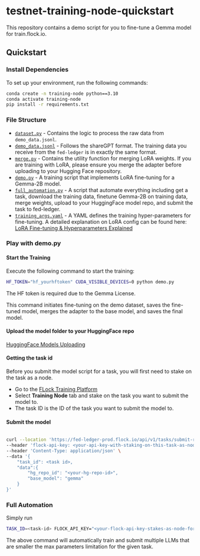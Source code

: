 # testnet-training-node-quickstart

This repository contains a demo script for you to fine-tune a Gemma model for train.flock.io.

## Quickstart

### Install Dependencies

To set up your environment, run the following commands:

```bash
conda create -n training-node python==3.10
conda activate training-node
pip install -r requirements.txt
```

### File Structure

- [`dataset.py`](dataset.py) - Contains the logic to process the raw data from `demo_data.jsonl`.
- [`demo_data.jsonl`](demo_data.jsonl) - Follows the shareGPT format. The training data you receive from the `fed-ledger` is in exactly the same format.
- [`merge.py`](merge.py) - Contains the utility function for merging LoRA weights. If you are training with LoRA, please ensure you merge the adapter before uploading to your Hugging Face repository.
- [`demo.py`](demo.py) - A training script that implements LoRA fine-tuning for a Gemma-2B model.
- [`full_automation.py`](full_automation.py) - A script that automate everything including get a task, download the training data, finetune Gemma-2B on training data, merge weights, upload to your HuggingFace model repo, and submit the task to fed-ledger.
- [`training_args.yaml`](training_args.yaml) - A YAML defines the training hyper-parameters for fine-tuning. A detailed explanation on LoRA config can be found here: [LoRA Fine-tuning & Hyperparameters Explained](https://www.entrypointai.com/blog/lora-fine-tuning/)

### Play with demo.py

#### Start the Training

Execute the following command to start the training:

```bash
HF_TOKEN="hf_yourhftoken" CUDA_VISIBLE_DEVICES=0 python demo.py
```

The HF token is required due to the Gemma License.

This command initiates fine-tuning on the demo dataset, saves the fine-tuned model, merges the adapter to the base model, and saves the final model.

#### Upload the model folder to your HuggingFace repo

[HuggingFace Models Uploading](https://huggingface.co/docs/hub/en/models-uploading)


#### Getting the task id

Before you submit the model script for a task, you will first need to stake on the task as a node.

- Go to the [FLock Training Platform](https://train.flock.io/stake)
- Select **Training Node** tab and stake on the task you want to submit the model to.
- The task ID is the ID of the task you want to submit the model to.

#### Submit the model

```bash

curl --location 'https://fed-ledger-prod.flock.io/api/v1/tasks/submit-result' \
--header 'flock-api-key: <your-api-key-with-staking-on-this-task-as-node>' \
--header 'Content-Type: application/json' \
--data '{
    "task_id": <task id>,
    "data":{
        "hg_repo_id": "<your-hg-repo-id>",
        "base_model": "gemma"
    }
}'
```

### Full Automation

Simply run

```bash
TASK_ID=<task-id> FLOCK_API_KEY="<your-flock-api-key-stakes-as-node-for-the-task>" HF_TOKEN="<your-hf-token>" CUDA_VISIBLE_DEVICES=0 HF_USERNAME="your-hf-user-name" python full_automation.py
```

The above command will automatically train and submit multiple LLMs that are smaller the max parameters limitation for the given task.
